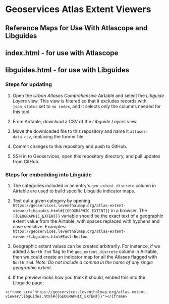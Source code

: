 # Geoservices Atlas Extent Viewers
## Reference Maps for Use With Atlascope and Libguides

## index.html - for use with Atlascope

## libguides.html - for use with Libguides

### Steps for updating

1.  Open the *Urban Atlases Comprehensive* Airtable and select the *Libguide Layers* view. This view is filtered so that it excludes records with `json_status` set to `no index`, and it selects only the columns needed for this tool.

2. From Airtable, download a CSV of the *Libguide Layers* view.

3. Move the downloaded file to this repository and name it `atlases-data.csv`, replacing the former file.

4. Commit changes to this repository and push to GitHub.

5. SSH in to Geoservices, open this repository directory, and pull updates from GitHub.

### Steps for embedding into Libguide

1. The categories included in an entry's `geo_extent_discrete` column in Airtable are used to build specific Libguide indicator maps.

2. Test out a given category by opening `https://geoservices.leventhalmap.org/atlas-extent-viewer/libguides.html#{{GEOGRAPHIC_EXTENT}}` in a browser. The `{{GEOGRAPHIC_EXTENT}}` variable should be the exact text of a geographic extent value from the Airtable, with spaces replaced with hyphens and case sensitive. Examples: `https://geoservices.leventhalmap.org/atlas-extent-viewer/libguides.html#East-Boston`.

3. Geographic extent values can be created arbitrarily. For instance, if we added a `North End` flag to the `geo_extent_discrete` column in Airtable, then we could create an indicator map for all the Atlases flagged with `North End`. _Note: Do not include a comma in the name of any single geographic extent._

4. If the preview looks how you think it should, embed this into the Libguide page:   
```
<iframe src="https://geoservices.leventhalmap.org/atlas-extent-viewer/libguides.html#{{GEOGRAPHIC_EXTENT}}"></iframe>
```